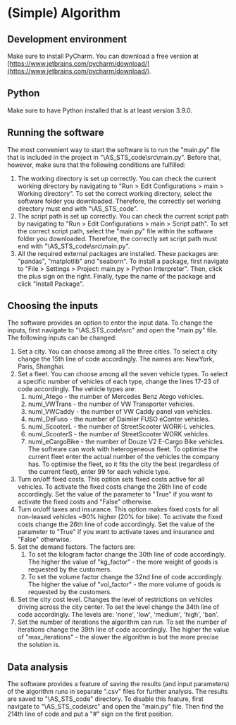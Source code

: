 # (Simple) Algorithm

## Development environment
Make sure to install PyCharm. 
You can download a free version at [https://www.jetbrains.com/pycharm/download/](https://www.jetbrains.com/pycharm/download/).
## Python
Make sure to have Python installed that is at least version 3.9.0.
## Running the software
The most convenient way to start the software is to run the "main.py" file that is included in the project in "\AS_STS_code\src\main.py".
Before that, however, make sure that the following conditions are fulfilled:
1. The working directory is set up correctly. You can check the current working directory by navigating to "Run > Edit Configurations > main > Working directory". To set the correct working directory, select the software folder you downloaded. Therefore, the correctly set working directory must end with "\AS_STS_code".
2. The script path is set up correctly. You can check the current script path by navigating to "Run > Edit Configurations > main > Script path". To set the correct script path, select the "main.py" file within the software folder you downloaded. Therefore, the correctly set script path must end with "\AS_STS_code\src\main.py".
3. All the required external packages are installed. These packages are: "pandas", "matplotlib" and "seaborn". To install a package, first navigate to "File > Settings > Project: main.py > Python Interpreter". Then, click the plus sign on the right. Finally, type the name of the package and click "Install Package".
## Choosing the inputs
The software provides an option to enter the input data. To change the inputs, first navigate to "\AS_STS_code\src" and open the "main.py" file. The following inputs can be changed:
1. Set a city. You can choose among all the three cities. To select a city change the 15th line of code accordingly. The names are: NewYork, Paris, Shanghai.
2. Set a fleet. You can choose among all the seven vehicle types. To select a specific number of vehicles of each type, change the lines 17-23 of code accordingly. The vehicle types are:
   1. numI_Atego      - the number of Mercedes Benz Atego vehicles.
   2. numI_VWTrans    - the number of VW Transporter vehicles.
   3. numI_VWCaddy    - the number of VW Caddy panel van vehicles.
   4. numI_DeFuso     - the number of Daimler FUSO eCanter vehicles.
   5. numI_ScooterL   - the number of StreetScooter WORK-L vehicles.
   6. numI_ScooterS   - the number of StreetScooter WORK vehicles.
   7. numI_eCargoBike - the number of Douze V2 E-Cargo Bike vehicles.
The software can work with heterogeneous fleet. To optimise the current fleet enter the actual number of the vehicles the company has. To optimise the fleet, so it fits the city the best (regardless of the current fleet), enter 99 for each vehicle type. 
3. Turn on/off fixed costs. This option sets fixed costs active for all vehicles. To activate the fixed costs change the 26th line of code accordingly. Set the value of the parameter to "True" if you want to activate the fixed costs and "False" otherwise.
4. Turn on/off taxes and insurance. This option makes fixed costs for all non-leased vehicles ~90% higher (20% for bike). To activate the fixed costs change the 26th line of code accordingly. Set the value of the parameter to "True" if you want to activate taxes and insurance and "False" otherwise.
5. Set the demand factors. The factors are:
   1. To set the kilogram factor change the 30th line of code accordingly. The higher the value of "kg_factor" - the more weight of goods is requested by the customers.
   2. To set the volume factor change the 32nd line of code accordingly. The higher the value of "vol_factor" - the more volume of goods is requested by the customers.
6. Set the city cost level. Changes the level of restrictions on vehicles driving across the city center. To set the level change the 34th line of code accordingly. The levels are: 'none', 'low', 'medium', 'high', 'ban'.
7. Set the number of iterations the algorithm can run. To set the number of iterations change the 39th line of code accordingly. The higher the value of "max_iterations" - the slower the algorithm is but the more precise the solution is.
## Data analysis
The software provides a feature of saving the results (and input parameters) of the algorithm runs in separate ".csv" files for further analysis. The results are saved to "\AS_STS_code" directory. To disable this feature, first navigate to "\AS_STS_code\src" and open the "main.py" file. Then find the 214th line of code and put a "#" sign on the first position.
